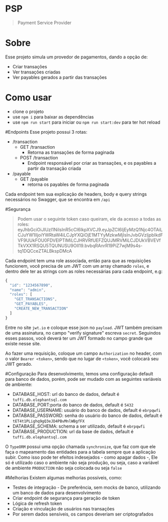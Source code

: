 # PSP
> Payment Service Provider

# Sobre
Esse projeto simula um provedor de pagamentos, dando a opção de:

- Criar transações
- Ver transações criadas
- Ver payables gerados a partir das transações

# Como usar
- clone o projeto
- use ``npm i`` para baixar as dependências
- use ``npm run start`` para iniciar ou ``npm run start:dev`` para ter hot reload

#Endpoints
Esse projeto possui 3 rotas:
- /transaction
    - GET /transaction
        - Retorna as transações de forma paginada
    - POST /transaction
        - Endpoint responsável por criar as transações, e os payables a partir da transação criada
- /payable
    - GET /payable
        - retorna os payables de forma paginada
        
Cada endpoint tem sua explicação de headers, body e query strings necessários no Swagger, que se encontra em ``/api``

#Segurança
> Podem usar o seguinte token caso queiram, ele da acesso a todas as roles: eyJhbGciOiJIUzI1NiIsInR5cCI6IkpXVCJ9.eyJpZCI6IjEyMzQ1Njc4OTAiLCJuYW1lIjoiYWRtaW4iLCJpYXQiOjE1MTYyMzkwMjIsInJvbGVzIjpbIkdFVF9UUkFOU0FDVElPTlMiLCJHRVRfUEFZQUJMRVMiLCJDUkVBVEVfTkVXX1RSQU5TQUNUSU9OIl19.bvbqRAnrR19PiZ7wjM9s4s-tq1DQCceZTALBkspDMcA

Cada endpoint tem uma role associada, então para que as requisições
funcionem, você precisa de um JWT com um array chamado ``roles``,
e dentro dele ter as strings com as roles necessárias para cada endpoint,
e.g:
```javascript
{
  "id": "1234567890",
  "name": "admin",
  "roles": [
    "GET_TRANSACTIONS",
    "GET_PAYABLES",
    "CREATE_NEW_TRANSACTION"
  ]
}
```
Entre no site ``jwt.io`` e coloque esse json no ``payload``.
JWT também precisam de uma assinatura, no campo "verify signature"
escreva ``secret``. Seguindos esses passos, você deverá ter um JWT formado
no campo grande que existe nesse site.

Ao fazer uma requisição, coloque um campo ``Authorization`` no header,
com o valor ``Bearer <token>``, sendo que no lugar de ``<token>``,
você colocará seu JWT gerado.

#Configuração
Para desenvolvimento, temos uma configuração default para banco
de dados, porém, pode ser mudado com as seguintes variáveis de
ambiente:

- DATABASE_HOST: url do banco de dados, default é ``tuffi.db.elephantsql.com``
- DATABASE_PORT:porta do banco de dados, default é ``5432``
- DATABASE_USERNAME: usuário do banco de dados, default é ``ebrpqwfi``
- DATABASE_PASSWORD: senha do usuário do banco de dados, default é ``tET4t1PLighq9gQ3eJD4PBvMnlWBgfFX``
- DATABASE_SCHEMA: schema a ser utilizado, default é ``ebrpqwfi``
- DATABASE_PRODUCTION: url da base de dados, default é ``tuffi.db.elephantsql.com``

O ``TypeORM`` possui uma opção chamada `synchronize`, que faz com que
ele faça o mapeamento das entidades para a tabela sempre que a aplicação
subir. Como isso pode ter efeitos indesejados - como apagar dados -,
Ele só é utilizado caso o ambiente não seja produção, ou seja, caso a
variável de ambiente ``PRODUCTION`` não seja colocada ou seja ``false``

#Melhorias
Existem algumas melhorias possíveis, como:
- Testes de integração - De preferência, sem mocks de banco, utilizando um banco de dados para desenvolvimento
- Criar endpoint de segurança para geração de token
- Lógica de refresh token
- Criação e vinculação de usuários nas transações
- Por serem dados sensíveis, os campos deveriam ser criptografados





